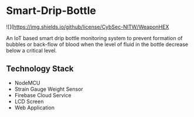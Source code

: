 # Smart-Drip-Bottle

![](https://img.shields.io/github/license/CybSec-NITW/WeaponHEX

An IoT based smart drip bottle monitoring system to prevent formation of bubbles or back-flow of blood when the level of fluid in the bottle decrease below a critical level.

## Technology Stack
- NodeMCU
- Strain Gauge Weight Sensor
- Firebase Cloud Service
- LCD Screen
- Web Application
